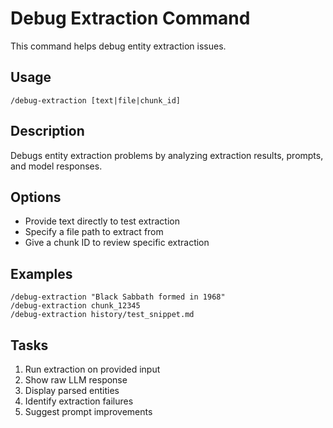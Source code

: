 # Debug Extraction Command

This command helps debug entity extraction issues.

## Usage
```
/debug-extraction [text|file|chunk_id]
```

## Description
Debugs entity extraction problems by analyzing extraction results, prompts, and model responses.

## Options
- Provide text directly to test extraction
- Specify a file path to extract from
- Give a chunk ID to review specific extraction

## Examples
```
/debug-extraction "Black Sabbath formed in 1968"
/debug-extraction chunk_12345
/debug-extraction history/test_snippet.md
```

## Tasks
1. Run extraction on provided input
2. Show raw LLM response
3. Display parsed entities
4. Identify extraction failures
5. Suggest prompt improvements
